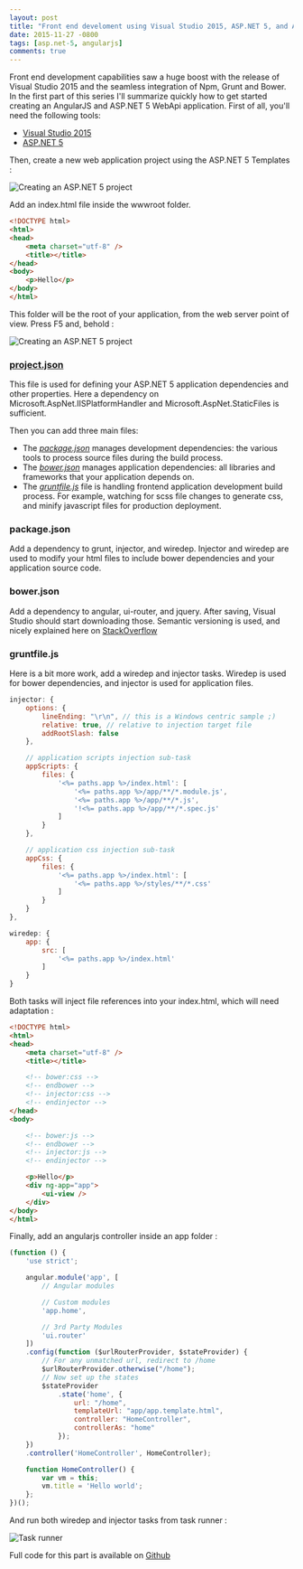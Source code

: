 ```yaml
---
layout: post
title: "Front end develoment using Visual Studio 2015, ASP.NET 5, and AngularJS - Part 1"
date: 2015-11-27 -0800
tags: [asp.net-5, angularjs]
comments: true
---
```


Front end development capabilities saw a huge boost with the release of Visual Studio 2015 and the seamless integration of Npm, Grunt and Bower. In the first part of this series I'll summarize quickly how to get started creating an AngularJS and ASP.NET 5 WebApi application. First of all, you'll need the following tools:

- [Visual Studio 2015](https://www.visualstudio.com/en-us/products/visual-studio-community-vs.aspx)
- [ASP.NET 5](https://docs.asp.net/en/latest/getting-started/installing-on-windows.html)

Then, create a new web application project using the ASP.NET 5 Templates :

![Creating an ASP.NET 5 project](/img/2015-11-27-project-creation.png) 

Add an index.html file inside the wwwroot folder. 

```` html
<!DOCTYPE html>
<html>
<head>
    <meta charset="utf-8" />
    <title></title>
</head>
<body>
    <p>Hello</p>
</body>
</html>
````

This folder will be the root of your application, from the web server point of view. Press F5 and, behold :

![Creating an ASP.NET 5 project](/img/2015-11-27-first-run.png) 

### [project.json](http://docs.asp.net/en/latest/conceptual-overview/understanding-aspnet5-apps.html#the-project-json-file)

This file is used for defining your ASP.NET 5 application dependencies and other properties. Here a dependency on Microsoft.AspNet.IISPlatformHandler and Microsoft.AspNet.StaticFiles is sufficient.

Then you can add three main files:

- The _[package.json](https://docs.npmjs.com/files/package.json)_ manages development dependencies: the various tools to process source files during the build process.
- The _[bower.json](http://bower.io/docs/creating-packages/#bowerjson)_ manages application dependencies: all libraries and frameworks that your application depends on.
- The _[gruntfile.js](http://gruntjs.com/sample-gruntfile)_ file is handling frontend application development build process. For example, watching for scss file changes to generate css, and minify javascript files for production deployment.

### package.json

Add a dependency to grunt, injector, and wiredep. Injector and wiredep are used to modify your html files to include bower dependencies and your application source code.

### bower.json

Add a dependency to angular, ui-router, and jquery. After saving, Visual Studio should start downloading those. Semantic versioning is used, and nicely explained here on [StackOverflow](http://stackoverflow.com/questions/19030170/what-is-the-bower-version-syntax)

### gruntfile.js

Here is a bit more work, add a wiredep and injector tasks. Wiredep is used for bower dependencies, and injector is used for application files.

```` javascript
injector: {
    options: {
        lineEnding: "\r\n", // this is a Windows centric sample ;)
        relative: true, // relative to injection target file
        addRootSlash: false
    },

    // application scripts injection sub-task
    appScripts: {
        files: {
            '<%= paths.app %>/index.html': [
                '<%= paths.app %>/app/**/*.module.js',
                '<%= paths.app %>/app/**/*.js',
                '!<%= paths.app %>/app/**/*.spec.js'
            ]
        }
    },

    // application css injection sub-task
    appCss: {
        files: {
            '<%= paths.app %>/index.html': [
                '<%= paths.app %>/styles/**/*.css'
            ]
        }
    }
},

wiredep: {
    app: {
        src: [
            '<%= paths.app %>/index.html'
        ]
    }
}
````

Both tasks will inject file references into your index.html, which will need adaptation :

```` html
<!DOCTYPE html>
<html>
<head>
    <meta charset="utf-8" />
    <title></title>

    <!-- bower:css -->
    <!-- endbower -->
    <!-- injector:css -->
    <!-- endinjector -->
</head>
<body>

    <!-- bower:js -->
    <!-- endbower -->
    <!-- injector:js -->
    <!-- endinjector -->

    <p>Hello</p>
    <div ng-app="app">
        <ui-view />
    </div>
</body>
</html>
````

Finally, add an angularjs controller inside an app folder :

```` javascript
(function () {
    'use strict';

    angular.module('app', [
        // Angular modules 

        // Custom modules 
        'app.home',

        // 3rd Party Modules
        'ui.router'
    ])
    .config(function ($urlRouterProvider, $stateProvider) {
        // For any unmatched url, redirect to /home
        $urlRouterProvider.otherwise("/home");
        // Now set up the states
        $stateProvider
            .state('home', {
                url: "/home",
                templateUrl: "app/app.template.html",
                controller: "HomeController",
                controllerAs: "home"
            });
    })
    .controller('HomeController', HomeController);

    function HomeController() {
        var vm = this;
        vm.title = 'Hello world';
    };
})();
````

And run both wiredep and injector tasks from task runner :

![Task runner](/img/2015-11-27-task-runner.png) 


Full code for this part is available on [Github](https://github.com/mathieubrun/Samples.FrontAspNet5/tree/master/Part1/)
